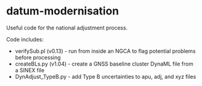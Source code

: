 # datum-modernisation
Useful code for the national adjustment process.

Code includes:
* verifySub.pl (v0.13) - run from inside an NGCA to flag potential problems before processing
* createBLs.py (v1.04) - create a GNSS baseline cluster DynaML file from a SINEX file
* DynAdjust_TypeB.py - add Type B uncertainties to apu, adj, and xyz files 
